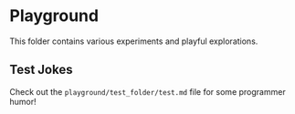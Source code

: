 # Playground

This folder contains various experiments and playful explorations.

## Test Jokes

Check out the `playground/test_folder/test.md` file for some programmer humor!
